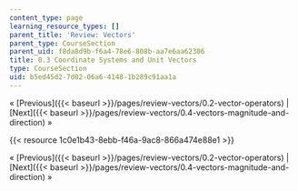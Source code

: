 ```yaml
---
content_type: page
learning_resource_types: []
parent_title: 'Review: Vectors'
parent_type: CourseSection
parent_uid: f8da8d9b-f6a4-78e6-808b-aa7e6aa62306
title: 0.3 Coordinate Systems and Unit Vectors
type: CourseSection
uid: b5ed45d2-7d02-06a6-4148-1b289c91aa1a
---
```


« [Previous]({{< baseurl >}}/pages/review-vectors/0.2-vector-operators) | [Next]({{< baseurl >}}/pages/review-vectors/0.4-vectors-magnitude-and-direction) »

{{< resource 1c0e1b43-8ebb-f46a-9ac8-866a474e88e1 >}}

« [Previous]({{< baseurl >}}/pages/review-vectors/0.2-vector-operators) | [Next]({{< baseurl >}}/pages/review-vectors/0.4-vectors-magnitude-and-direction) »